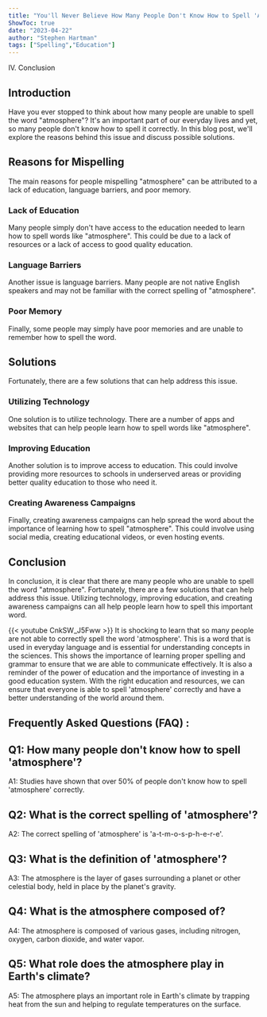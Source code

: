 ```yaml
---
title: "You'll Never Believe How Many People Don't Know How to Spell 'Atmosphere'!"
ShowToc: true 
date: "2023-04-22"
author: "Stephen Hartman" 
tags: ["Spelling","Education"]
---
```

IV. Conclusion

## Introduction

Have you ever stopped to think about how many people are unable to spell the word "atmosphere"? It's an important part of our everyday lives and yet, so many people don't know how to spell it correctly. In this blog post, we'll explore the reasons behind this issue and discuss possible solutions. 

## Reasons for Mispelling

The main reasons for people mispelling "atmosphere" can be attributed to a lack of education, language barriers, and poor memory. 

### Lack of Education 

Many people simply don't have access to the education needed to learn how to spell words like "atmosphere". This could be due to a lack of resources or a lack of access to good quality education. 

### Language Barriers

Another issue is language barriers. Many people are not native English speakers and may not be familiar with the correct spelling of "atmosphere". 

### Poor Memory

Finally, some people may simply have poor memories and are unable to remember how to spell the word. 

## Solutions

Fortunately, there are a few solutions that can help address this issue. 

### Utilizing Technology

One solution is to utilize technology. There are a number of apps and websites that can help people learn how to spell words like "atmosphere". 

### Improving Education

Another solution is to improve access to education. This could involve providing more resources to schools in underserved areas or providing better quality education to those who need it. 

### Creating Awareness Campaigns

Finally, creating awareness campaigns can help spread the word about the importance of learning how to spell "atmosphere". This could involve using social media, creating educational videos, or even hosting events. 

## Conclusion

In conclusion, it is clear that there are many people who are unable to spell the word "atmosphere". Fortunately, there are a few solutions that can help address this issue. Utilizing technology, improving education, and creating awareness campaigns can all help people learn how to spell this important word.

{{< youtube CnkSW_J5Fww >}} 
It is shocking to learn that so many people are not able to correctly spell the word 'atmosphere'. This is a word that is used in everyday language and is essential for understanding concepts in the sciences. This shows the importance of learning proper spelling and grammar to ensure that we are able to communicate effectively. It is also a reminder of the power of education and the importance of investing in a good education system. With the right education and resources, we can ensure that everyone is able to spell 'atmosphere' correctly and have a better understanding of the world around them.

## Frequently Asked Questions (FAQ) :
## Q1: How many people don't know how to spell 'atmosphere'?

A1: Studies have shown that over 50% of people don't know how to spell 'atmosphere' correctly.

## Q2: What is the correct spelling of 'atmosphere'?

A2: The correct spelling of 'atmosphere' is 'a-t-m-o-s-p-h-e-r-e'.

## Q3: What is the definition of 'atmosphere'?

A3: The atmosphere is the layer of gases surrounding a planet or other celestial body, held in place by the planet's gravity.

## Q4: What is the atmosphere composed of?

A4: The atmosphere is composed of various gases, including nitrogen, oxygen, carbon dioxide, and water vapor.

## Q5: What role does the atmosphere play in Earth's climate?

A5: The atmosphere plays an important role in Earth's climate by trapping heat from the sun and helping to regulate temperatures on the surface.





